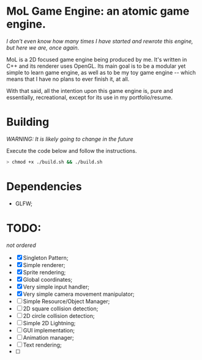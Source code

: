 
# MoL Game Engine: an atomic game engine.
*I don't even know how many times I have started and rewrote this engine, but here we are, once again*.

MoL is a 2D focused game engine being produced by me. It's written in C++ and its renderer uses OpenGL. Its main goal is to be a modular yet simple to learn game engine, as well as to be my toy game engine -- which means that I have no plans to ever finish it, at all.

With that said, all the intention upon this game engine is, pure and essentially, recreational, except for its use in my portfolio/resume. 

# Building
*WARNING: It is likely going to change in the future*

Execute the code below and follow the instructions.

```bash
> chmod +x ./build.sh && ./build.sh
```

# Dependencies

 - GLFW;

# TODO:
*not ordered*

- [x] Singleton Pattern;
- [x] Simple renderer;
- [x] Sprite rendering;
- [x] Global coordinates;
- [x] Very simple input handler;
- [x] Very simple camera movement manipulator;
- [ ] Simple Resource/Object Manager;
- [ ] 2D square collision detection;
- [ ] 2D circle collision detection;
- [ ] Simple 2D Lightning;
- [ ] GUI implementation;
- [ ] Animation manager;
- [ ] Text rendering;
- [ ] 
